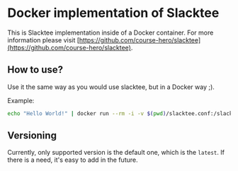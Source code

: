 # Docker implementation of Slacktee

This is Slacktee implementation inside of a Docker container. For more information please visit [https://github.com/course-hero/slacktee](https://github.com/course-hero/slacktee).

## How to use?

Use it the same way as you would use slacktee, but in a Docker way ;).

Example:

```bash
echo "Hello World!" | docker run --rm -i -v $(pwd)/slacktee.conf:/slacktee.conf vizualni/slacktee --config /slacktee.conf --channel "#general" --plain-text
```


## Versioning

Currently, only supported version is the default one, which is the `latest`. If there is a need, it's easy to add in the future.




